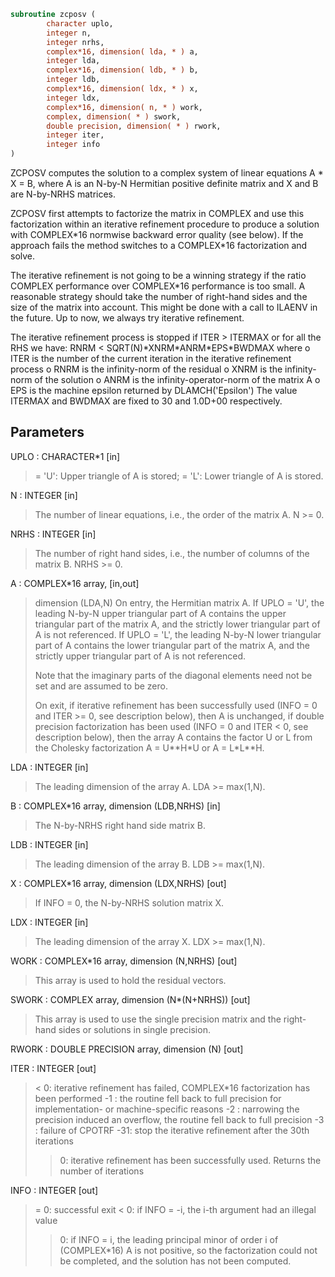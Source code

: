 ```fortran
subroutine zcposv (
        character uplo,
        integer n,
        integer nrhs,
        complex*16, dimension( lda, * ) a,
        integer lda,
        complex*16, dimension( ldb, * ) b,
        integer ldb,
        complex*16, dimension( ldx, * ) x,
        integer ldx,
        complex*16, dimension( n, * ) work,
        complex, dimension( * ) swork,
        double precision, dimension( * ) rwork,
        integer iter,
        integer info
)
```

ZCPOSV computes the solution to a complex system of linear equations
A \* X = B,
where A is an N-by-N Hermitian positive definite matrix and X and B
are N-by-NRHS matrices.

ZCPOSV first attempts to factorize the matrix in COMPLEX and use this
factorization within an iterative refinement procedure to produce a
solution with COMPLEX\*16 normwise backward error quality (see below).
If the approach fails the method switches to a COMPLEX\*16
factorization and solve.

The iterative refinement is not going to be a winning strategy if
the ratio COMPLEX performance over COMPLEX\*16 performance is too
small. A reasonable strategy should take the number of right-hand
sides and the size of the matrix into account. This might be done
with a call to ILAENV in the future. Up to now, we always try
iterative refinement.

The iterative refinement process is stopped if
ITER > ITERMAX
or for all the RHS we have:
RNRM < SQRT(N)\*XNRM\*ANRM\*EPS\*BWDMAX
where
o ITER is the number of the current iteration in the iterative
refinement process
o RNRM is the infinity-norm of the residual
o XNRM is the infinity-norm of the solution
o ANRM is the infinity-operator-norm of the matrix A
o EPS is the machine epsilon returned by DLAMCH('Epsilon')
The value ITERMAX and BWDMAX are fixed to 30 and 1.0D+00
respectively.

## Parameters
UPLO : CHARACTER\*1 [in]
> = 'U':  Upper triangle of A is stored;
> = 'L':  Lower triangle of A is stored.

N : INTEGER [in]
> The number of linear equations, i.e., the order of the
> matrix A.  N >= 0.

NRHS : INTEGER [in]
> The number of right hand sides, i.e., the number of columns
> of the matrix B.  NRHS >= 0.

A : COMPLEX\*16 array, [in,out]
> dimension (LDA,N)
> On entry, the Hermitian matrix A. If UPLO = 'U', the leading
> N-by-N upper triangular part of A contains the upper
> triangular part of the matrix A, and the strictly lower
> triangular part of A is not referenced.  If UPLO = 'L', the
> leading N-by-N lower triangular part of A contains the lower
> triangular part of the matrix A, and the strictly upper
> triangular part of A is not referenced.
> 
> Note that the imaginary parts of the diagonal
> elements need not be set and are assumed to be zero.
> 
> On exit, if iterative refinement has been successfully used
> (INFO = 0 and ITER >= 0, see description below), then A is
> unchanged, if double precision factorization has been used
> (INFO = 0 and ITER < 0, see description below), then the
> array A contains the factor U or L from the Cholesky
> factorization A = U\*\*H\*U or A = L\*L\*\*H.

LDA : INTEGER [in]
> The leading dimension of the array A.  LDA >= max(1,N).

B : COMPLEX\*16 array, dimension (LDB,NRHS) [in]
> The N-by-NRHS right hand side matrix B.

LDB : INTEGER [in]
> The leading dimension of the array B.  LDB >= max(1,N).

X : COMPLEX\*16 array, dimension (LDX,NRHS) [out]
> If INFO = 0, the N-by-NRHS solution matrix X.

LDX : INTEGER [in]
> The leading dimension of the array X.  LDX >= max(1,N).

WORK : COMPLEX\*16 array, dimension (N,NRHS) [out]
> This array is used to hold the residual vectors.

SWORK : COMPLEX array, dimension (N\*(N+NRHS)) [out]
> This array is used to use the single precision matrix and the
> right-hand sides or solutions in single precision.

RWORK : DOUBLE PRECISION array, dimension (N) [out]

ITER : INTEGER [out]
> < 0: iterative refinement has failed, COMPLEX\*16
> factorization has been performed
> -1 : the routine fell back to full precision for
> implementation- or machine-specific reasons
> -2 : narrowing the precision induced an overflow,
> the routine fell back to full precision
> -3 : failure of CPOTRF
> -31: stop the iterative refinement after the 30th
> iterations
> > 0: iterative refinement has been successfully used.
> Returns the number of iterations

INFO : INTEGER [out]
> = 0:  successful exit
> < 0:  if INFO = -i, the i-th argument had an illegal value
> > 0:  if INFO = i, the leading principal minor of order i
> of (COMPLEX\*16) A is not positive, so the factorization
> could not be completed, and the solution has not been
> computed.
